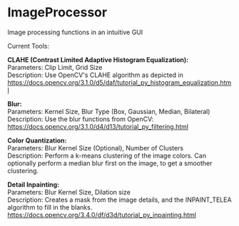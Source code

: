 # ImageProcessor
Image processing functions in an intuitive GUI

Current Tools:


<b>CLAHE (Contrast Limited Adaptive Histogram Equalization):</b>  
Parameters: Clip Limit, Grid Size  
Description: Use OpenCV's CLAHE algorithm as depicted in https://docs.opencv.org/3.1.0/d5/daf/tutorial_py_histogram_equalization.html  

<b>Blur:</b>  
Parameters: Kernel Size, Blur Type (Box, Gaussian, Median, Bilateral)  
Description: Use the blur functions from OpenCV: https://docs.opencv.org/3.1.0/d4/d13/tutorial_py_filtering.html  
 
<b>Color Quantization:</b>  
Parameters: Blur Kernel Size (Optional), Number of Clusters  
Description: Perform a k-means clustering of the image colors. Can optionally perform a median blur first on the image, to get a smoother clustering.  

<b>Detail Inpainting:</b>  
Parameters: Blur Kernel Size, Dilation size  
Description: Creates a mask from the image details, and the INPAINT_TELEA algorithm to fill in the blanks. https://docs.opencv.org/3.4.0/df/d3d/tutorial_py_inpainting.html  
